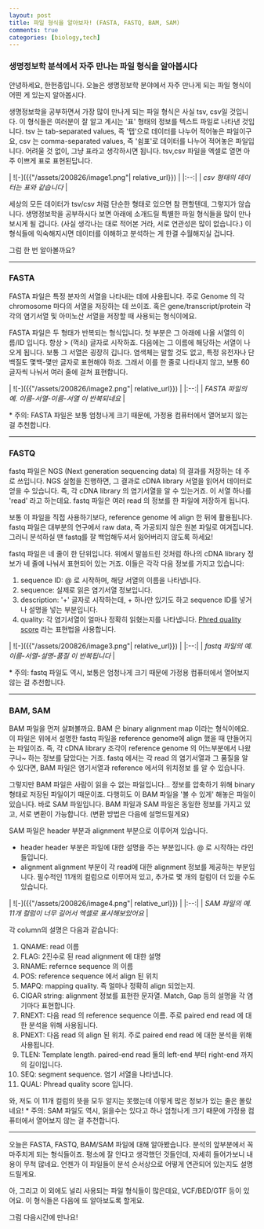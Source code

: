```yaml
---
layout: post
title: 파일 형식을 알아보자! (FASTA, FASTQ, BAM, SAM)
comments: true
categories: [biology,tech]
---
```


### 생명정보학 분석에서 자주 만나는 파일 형식을 알아봅시다

안녕하세요, 한헌종입니다.
오늘은 생명정보학 분야에서 자주 만나게 되는 파일 형식이 어떤 게 있는지 알아봅시다.

생명정보학을 공부하면서 가장 많이 만나게 되는 파일 형식은 사실 tsv, csv일 것입니다.
이 형식들은 여러분이 잘 알고 계시는 '표' 형태의 정보를 텍스트 파일로 나타낸 것입니다.
tsv 는 tab-separated values, 즉 '탭'으로 데이터를 나누어 적어놓은 파일이구요,
csv 는 comma-separated values, 즉 '쉼표'로 데이터를 나누어 적어놓은 파일입니다.
어려울 것 없이, 그냥 표라고 생각하시면 됩니다. tsv,csv 파일을 엑셀로 열면 아주 이쁘게 표로 표현된답니다.

| ![-]({{"/assets/200826/image1.png"| relative_url}}) | 
|:--:| 
| *csv 형태의 데이터는 표와 같습니다* |

세상의 모든 데이터가 tsv/csv 처럼 단순한 형태로 있으면 참 편할텐데, 그렇지가 않습니다.
생명정보학을 공부하시다 보면 아래에 소개드릴 특별한 파일 형식들을 많이 만나보시게 될 겁니다.
(사실 생각나는 대로 적어본 거라, 서로 연관성은 많이 없습니다.)
이 형식들에 익숙해지시면 데이터를 이해하고 분석하는 게 한결 수월해지실 겁니다.

그럼 한 번 알아볼까요?

---
### FASTA

FASTA 파일은 특정 분자의 서열을 나타내는 데에 사용됩니다.
주로 Genome 의 각 chromosome 마다의 서열을 저장하는 데 쓰이죠.
혹은 gene/transcript/protein 각각의 염기서열 및 아미노산 서열을 저장할 때 사용되는 형식이에요.

FASTA 파일은 두 형태가 반복되는 형식입니다.
첫 부분은 그 아래에 나올 서열의 이름/ID 입니다. 항상 > (꺽쇠) 글자로 시작하죠.
다음에는 그 이름에 해당하는 서열이 나오게 됩니다.
보통 그 서열은 굉장히 깁니다. 염색체는 말할 것도 없고, 특정 유전자나 단백질도 몇백-몇만 글자로 표현해야 하죠.
그래서 이를 한 줄로 나타내지 않고, 보통 60글자씩 나눠서 여러 줄에 걸쳐 표현합니다.

| ![-]({{"/assets/200826/image2.png"| relative_url}}) | 
|:--:| 
| *FASTA 파일의 예. 이름-서열-이름-서열 이 반복되네요* |

\* 주의: FASTA 파일은 보통 엄청나게 크기 때문에, 가정용 컴퓨터에서 열어보지 않는 걸 추천합니다.

---
### FASTQ

fastq 파일은 NGS (Next generation sequencing data) 의 결과를 저장하는 데 주로 쓰입니다.
NGS 실험을 진행하면, 그 결과로 cDNA library 서열을 읽어서 데이터로 얻을 수 있습니다.
즉, 각 cDNA library 의 염기서열을 알 수 있는거죠.
이 서열 하나를 'read' 라고 하는데요.
fastq 파일은 여러 read 의 정보를 한 파일에 저장하게 됩니다.

보통 이 파일을 직접 사용하기보다, reference genome 에 align 한 뒤에 활용됩니다.
fastq 파일은 대부분의 연구에서 raw data, 즉 가공되지 않은 원본 파일로 여겨집니다.
그러니 분석하실 땐 fastq를 잘 백업해두셔서 잃어버리지 않도록 하세요!

fastq 파일은 네 줄이 한 단위입니다.
위에서 말씀드린 것처럼 하나의 cDNA library 정보가 네 줄에 나눠서 표현되어 있는 거죠.
이들은 각각 다음 정보를 가지고 있습니다:
1. sequence ID: @ 로 시작하며, 해당 서열의 이름을 나타냅니다.
1. sequence: 실제로 읽은 염기서열 정보입니다.
1. description: '+' 글자로 시작하는데, + 하나만 있기도 하고 sequence ID를 넣거나 설명을 넣는 부분입니다.
1. quality: 각 염기서열이 얼마나 정확히 읽혔는지를 나타냅니다. [Phred quality score](https://en.wikipedia.org/wiki/Phred_quality_score) 라는 표현법을 사용합니다.

| ![-]({{"/assets/200826/image3.png"| relative_url}}) | 
|:--:| 
| *fastq 파일의 예. 이름-서열-설명-품질 이 반복됩니다* |

\* 주의: fastq 파일도 역시, 보통은 엄청나게 크기 때문에 가정용 컴퓨터에서 열어보지 않는 걸 추천합니다.

---
### BAM, SAM

BAM 파일을 먼저 살펴볼까요.
BAM 은 binary alignment map 이라는 형식이에요.
이 파일은 위에서 설명한 fastq 파일을 reference genome에 align 했을 때 만들어지는 파일이죠.
즉, 각 cDNA library 조각이 reference genome 의 어느부분에서 나왔구나~ 하는 정보를 담았다는 거죠.
fastq 에서는 각 read 의 염기서열과 그 품질을 알 수 있다면, BAM 파일은 염기서열과 reference 에서의 위치정보 를 알 수 있습니다.

그렇지만 BAM 파일은 사람이 읽을 수 없는 파일입니다...
정보를 압축하기 위해 binary 형태로 저장된 파일이기 때문이죠.
다행히도 이 BAM 파일을 '볼 수 있게' 해놓은 파일이 있습니다. 바로 SAM 파일입니다.
BAM 파일과 SAM 파일은 동일한 정보를 가지고 있고, 서로 변환이 가능합니다. (변환 방법은 다음에 설명드릴게요)

SAM 파일은 header 부분과 alignment 부분으로 이루어져 있습니다.
- header
header 부분은 파일에 대한 설명을 주는 부분입니다. @ 로 시작하는 라인들입니다.
- alignment
alignment 부분이 각 read에 대한 alignment 정보를 제공하는 부분입니다.
필수적인 11개의 컬럼으로 이루어져 있고, 추가로 몇 개의 컬럼이 더 있을 수도 있습니다.

| ![-]({{"/assets/200826/image4.png"| relative_url}}) | 
|:--:| 
| *SAM 파일의 예. 11개 컬럼이 너무 길어서 엑셀로 표시해보았어요* |

각 column의 설명은 다음과 같습니다:
1. QNAME: read 이름
1. FLAG: 2진수로 된 read alignment 에 대한 설명
1. RNAME: refernce sequence 의 이름
1. POS: reference sequence 에서 align 된 위치
1. MAPQ: mapping quality. 즉 얼마나 정확히 align 되었는지.
1. CIGAR string: alignment 정보를 표현한 문자열. Match, Gap 등의 설명을 각 염기마다 표현합니다.
1. RNEXT: 다음 read 의 reference sequence 이름. 주로 paired end read 에 대한 분석을 위해 사용됩니다.
1. PNEXT: 다음 read 의 align 된 위치. 주로 paired end read 에 대한 분석을 위해 사용됩니다.
1. TLEN: Template length. paired-end read 둘의 left-end 부터 right-end 까지의 길이입니다.
1. SEQ: segment sequence. 염기 서열을 나타냅니다.
1. QUAL: Phread quality score 입니다.

와, 저도 이 11개 컬럼의 뜻을 모두 알지는 못했는데 이렇게 많은 정보가 있는 줄은 몰랐네요!
\* 주의: SAM 파일도 역시, 읽을수는 있다고 하나 엄청나게 크기 때문에 가정용 컴퓨터에서 열어보지 않는 걸 추천합니다.

---

오늘은 FASTA, FASTQ, BAM/SAM 파일에 대해 알아봤습니다.
분석의 앞부분에서 꼭 마주치게 되는 형식들이죠.
평소에 잘 안다고 생각했던 것들인데, 자세히 들어가보니 내용이 무척 많네요.
언젠가 이 파일들이 분석 순서상으로 어떻게 연관되어 있는지도 설명드릴게요.

아, 그리고 이 외에도 널리 사용되는 파일 형식들이 많은데요, VCF/BED/GTF 등이 있어요.
이 형식들은 다음에 또 알아보도록 할게요.

그럼 다음시간에 만나요!